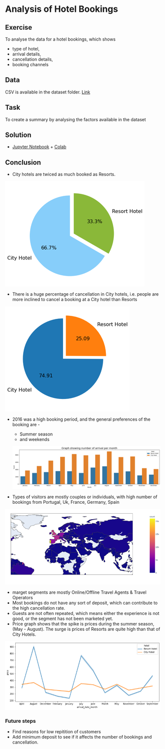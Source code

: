 # Analysis of Hotel Bookings
## Exercise
To analyse the data for a hotel bookings, which shows 
* type of hotel,
* arrival details,
* cancellation details,
* booking channels

## Data
CSV is available in the dataset folder. [Link](dataset/hotel_bookings.csv) 

## Task
To create a summary by analysing the factors available in the dataset

## Solution
* [Jupyter Notebook](/data_analysis/hotel_booking_demand/Hotel_booking_demand_Exercise.ipynb) + [Colab](https://colab.research.google.com/drive/16gGFFHDmDO-VYj1eSLKsoW9jp0z214lH)

## Conclusion
* City hotels are twiced as much booked as Resorts.


![image](images/image1.png)
* There is a huge percentage of cancellation in City hotels, i.e. people are more inclined to cancel a booking at a City hotel than Resorts

![image](images/image2.png)

* 2016 was a high booking period, and the general preferences of the booking are -
  * Summer season
  * and weekends

  ![image](images/image3.png)

* Types of visitors are mostly couples or individuals, with high number of bookings from Portugal, Uk, France, Germany, Spain

![image](images/image4.png)

* marget segments are mostly Online/Offline Travel Agents & Travel Operators
* Most bookings do not have any sort of deposit, which can contribute to the high cancellation rate. 
* Guests are not often repeated, which means either the experience is not good, or the segment has not been marketed yet.
* Price graph shows that the spike is prices during the summer season, (May - August). The surge is prices of Resorts are quite high than that of City Hotels.

![image](images/image5.png)


### Future steps

* Find reasons for low repitition of customers
* Add minimum deposit to see if it affects the number of bookings and cancellation.
